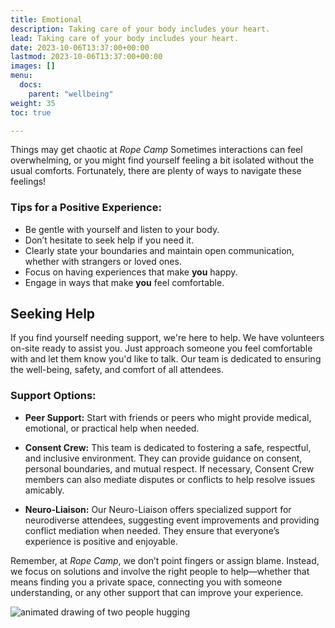 ```yaml
---
title: Emotional
description: Taking care of your body includes your heart.
lead: Taking care of your body includes your heart.
date: 2023-10-06T13:37:00+00:00
lastmod: 2023-10-06T13:37:00+00:00
images: []
menu: 
  docs:
    parent: "wellbeing"
weight: 35
toc: true

---
```



Things may get chaotic at _Rope Camp_ Sometimes interactions can feel overwhelming, or you might find yourself feeling a bit isolated without the usual comforts. Fortunately, there are plenty of ways to navigate these feelings!

### Tips for a Positive Experience:
- Be gentle with yourself and listen to your body.
- Don’t hesitate to seek help if you need it.
- Clearly state your boundaries and maintain open communication, whether with strangers or loved ones.
- Focus on having experiences that make **you** happy.
- Engage in ways that make **you** feel comfortable.

## Seeking Help

If you find yourself needing support, we're here to help. We have volunteers on-site ready to assist you. Just approach someone you feel comfortable with and let them know you'd like to talk. Our team is dedicated to ensuring the well-being, safety, and comfort of all attendees.

### Support Options:

- **Peer Support:** Start with friends or peers who might provide medical, emotional, or practical help when needed.
  
- **Consent Crew:** This team is dedicated to fostering a safe, respectful, and inclusive environment. They can provide guidance on consent, personal boundaries, and mutual respect. If necessary, Consent Crew members can also mediate disputes or conflicts to help resolve issues amicably.
  
- **Neuro-Liaison:** Our Neuro-Liaison offers specialized support for neurodiverse attendees, suggesting event improvements and providing conflict mediation when needed. They ensure that everyone’s experience is positive and enjoyable.

Remember, at _Rope Camp_, we don’t point fingers or assign blame. Instead, we focus on solutions and involve the right people to help—whether that means finding you a private space, connecting you with someone understanding, or any other support that can improve your experience.


![animated drawing of two people hugging](/images//hug.webp)
